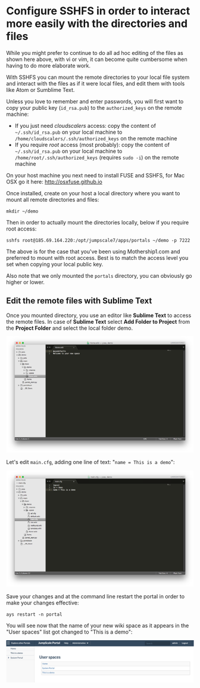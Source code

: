 # Configure SSHFS in order to interact more easily with the directories and files

While you might prefer to continue to do all ad hoc editing of the files as shown here above, with vi or vim, it can become quite cumbersome when having to do more elaborate work.

With SSHFS you can mount the remote directories to your local file system and interact with the files as if it were local files, and edit them with tools like Atom or Sumblime Text.

Unless you love to remember and enter passwords, you will first want to copy your public key (`id_rsa.pub`) to the `authorized_keys` on the remote machine:

- If you just need *cloudscalers* access: copy the content of `~/.ssh/id_rsa.pub` on your local machine to `/home/cloudscalers/.ssh/authorized_keys` on the remote machine
- If you require *root* access (most probably): copy the content of `~/.ssh/id_rsa.pub` on your local machine to `/home/root/.ssh/authorized_keys` (requires `sudo -i`) on the remote machine

On your host machine you next need to install FUSE and SSHFS, for Mac OSX go it here: http://osxfuse.github.io

Once installed, create on your host a local directory where you want to mount all remote directories and files:

```
mkdir ~/demo
```

Then in order to actually mount the directories locally, below if you require root access:

```
sshfs root@185.69.164.220:/opt/jumpscale7/apps/portals ~/demo -p 7222
```

The above is for the case that you've been using Mothership1.com and preferred to mount with root access. Best is to match the access level you set when copying your local public key.

Also note that we only mounted the `portals` directory, you can obviously go higher or lower.


## Edit the remote files with Sublime Text

Once you mounted directory, you use an editor like **Sublime Text** to access the remote files. In case of **Sublime Text** select **Add Folder to Project** from the **Project Folder** and select the local folder demo.

![](SublimeText.png)

Let's edit `main.cfg`, adding one line of text: "`name = This is a demo`":

![](main.png)

Save your changes and at the command line restart the portal in order to make your changes effective:

```
ays restart -n portal
```

You will see now that the name of your new wiki space as it appears in the "User spaces" list got changed to "This is a demo":

![](ThisIsADemo.png)
